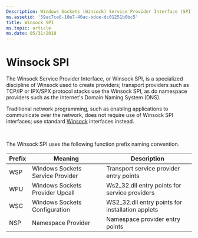 ```yaml
---
Description: Windows Sockets (Winsock) Service Provider Interface (SPI).
ms.assetid: '59ac7ce6-10e7-40ac-bdce-dc01251b0bc5'
title: Winsock SPI
ms.topic: article
ms.date: 05/31/2018
---
```


# Winsock SPI

The Winsock Service Provider Interface, or Winsock SPI, is a specialized discipline of Winsock used to create providers; transport providers such as TCP/IP or IPX/SPX protocol stacks use the Winsock SPI, as do namespace providers such as the Internet's Domain Naming System (DNS).

Traditional network programming, such as enabling applications to communicate over the network, does not require use of Winsock SPI interfaces; use standard [Winsock](winsock-reference.md) interfaces instead.

 

The Winsock SPI uses the following function prefix naming convention.



| Prefix | Meaning                          | Description                                       |
|--------|----------------------------------|---------------------------------------------------|
| WSP    | Windows Sockets Service Provider | Transport service provider entry points           |
| WPU    | Windows Sockets Provider Upcall  | Ws2\_32.dll entry points for service providers    |
| WSC    | Windows Sockets Configuration    | WS2\_32.dll entry points for installation applets |
| NSP    | Namespace Provider               | Namespace provider entry points                   |



 

 

 



